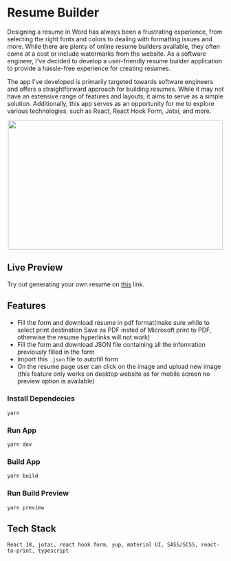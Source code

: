 # Resume Builder

Designing a resume in Word has always been a frustrating experience, from selecting the right fonts and colors to dealing with formatting issues and more. While there are plenty of online resume builders available, they often come at a cost or include watermarks from the website. As a software engineer, I've decided to develop a user-friendly resume builder application to provide a hassle-free experience for creating resumes.

The app I've developed is primarily targeted towards software engineers and offers a straightforward approach for building resumes. While it may not have an extensive range of features and layouts, it aims to serve as a simple solution. Additionally, this app serves as an opportunity for me to explore various technologies, such as React, React Hook Form, Jotai, and more.

<center>
<img src="./walkthrough.gif" height="300" width="500">
</center>

## Live Preview

Try out generating your own resume on
<a href="https://master--gleeful-figolla-2abbff.netlify.app/">this</a> link.

## Features

- Fill the form and download resume in pdf format(make sure while to select print destination Save as PDF insted of Microsoft print to PDF, otherwise the resume hyperlinks will not work)
- Fill the form and download JSON file containing all the infomration previously filled in the form
- Import this `.json` file to autofill form
- On the resume page user can click on the image and upload new image (this feature only works on desktop website as for mobile screen no preview option is available)

### Install Dependecies

    yarn

### Run App

    yarn dev

### Build App

    yarn build

### Run Build Preview

    yarn preview

## Tech Stack

    React 18, jotai, react hook form, yup, material UI, SASS/SCSS, react-to-print, typescript
